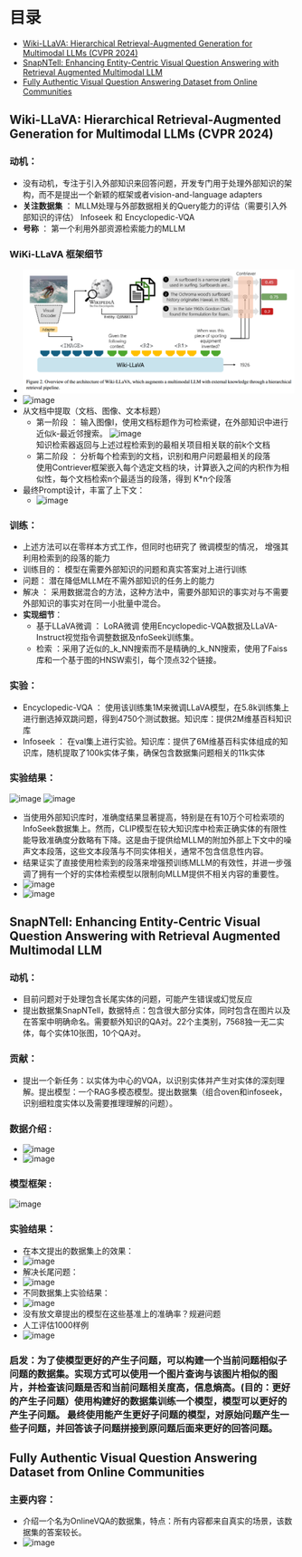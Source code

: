 # 目录
- [Wiki-LLaVA: Hierarchical Retrieval-Augmented Generation for Multimodal LLMs (CVPR 2024)](#wiki-llava-hierarchical-retrieval-augmented-generation-for-multimodal-llms-cvpr-2024)
- [SnapNTell: Enhancing Entity-Centric Visual Question Answering with Retrieval Augmented Multimodal LLM](#snapntell-enhancing-entity-centric-visual-question-answering-with-retrieval-augmented-multimodal-llm)
- [Fully Authentic Visual Question Answering Dataset from Online Communities](#fully-authentic-visual-question-answering-dataset-from-online-communities)
## Wiki-LLaVA: Hierarchical Retrieval-Augmented Generation for Multimodal LLMs (CVPR 2024)
### 动机：
* 没有动机，专注于引入外部知识来回答问题，开发专门用于处理外部知识的架构，而不是提出一个新颖的框架或者vision-and-language adapters
* **关注数据集** ： MLLM处理与外部数据相关的Query能力的评估（需要引入外部知识的评估） Infoseek 和 Encyclopedic-VQA   
* **号称** ： 第一个利用外部资源检索能力的MLLM
### WiKi-LLaVA 框架细节
* ![wiki](https://github.com/bixie6868/project/blob/main/images/QQ%E5%9B%BE%E7%89%8720240429090819.png "wiki")
* ![image](https://github.com/bixie6868/project/assets/78329110/38c740a0-8efd-4892-afa8-f649f7b25af4)
* 从文档中提取（文档、图像、文本标题）
  - 第一阶段 ： 输入图像I，使用文档标题作为可检索键，在外部知识中进行近似k-最近邻搜索。
    ![image](https://github.com/bixie6868/project/assets/78329110/49d11365-8a81-441b-8ce4-d9383e6eb732)   
    知识检索器返回与上述过程检索到的最相关项目相关联的前k个文档
  - 第二阶段 ： 分析每个检索到的文档，识别和用户问题最相关的段落   
    使用Contriever框架嵌入每个选定文档的块，计算嵌入之间的内积作为相似性，每个文档检索n个最适当的段落，得到 K*n个段落
* 最终Prompt设计，丰富了上下文：
   - ![image](https://github.com/bixie6868/project/assets/78329110/31f91bbc-3cbb-4d29-bda6-4c50553b878a)
### 训练：
* 上述方法可以在零样本方式工作，但同时也研究了 微调模型的情况， 增强其利用检索到的段落的能力
* 训练目的： 模型在需要外部知识的问题和真实答案对上进行训练
* 问题： 潜在降低MLLM在不需外部知识的任务上的能力
* 解决 ： 采用数据混合的方法，这种方法中，需要外部知识的事实对与不需要外部知识的事实对在同一小批量中混合。
* **实现细节**：
  - 基于LLaVA微调 ： LoRA微调 使用Encyclopedic-VQA数据及LLaVA-Instruct视觉指令调整数据及nfoSeek训练集。
  - 检索 ：采用了近似的_k_NN搜索而不是精确的_k_NN搜索，使用了Faiss库和一个基于图的HNSW索引，每个顶点32个链接。
### 实验：
  - Encyclopedic-VQA ： 使用该训练集1M来微调LLaVA模型，在5.8k训练集上进行删选掉双跳问题，得到4750个测试数据。知识库：提供2M维基百科知识库
  - Infoseek ： 在val集上进行实验。知识库：提供了6M维基百科实体组成的知识库，随机提取了100k实体子集，确保包含数据集问题相关的11k实体
### 实验结果：
![image](https://github.com/bixie6868/project/assets/78329110/82b4095e-8bbc-4e31-9a1f-b5132684774f)
![image](https://github.com/bixie6868/project/assets/78329110/50b37488-241c-4736-a12e-2c6ca9e9e659)
* 当使用外部知识库时，准确度结果显著提高，特别是在有10万个可检索项的InfoSeek数据集上。然而，CLIP模型在较大知识库中检索正确实体的有限性能导致准确度分数略有下降。这是由于提供给MLLM的附加外部上下文中的噪声文本段落，这些文本段落与不同实体相关，通常不包含信息性内容。
* 结果证实了直接使用检索到的段落来增强预训练MLLM的有效性，并进一步强调了拥有一个好的实体检索模型以限制向MLLM提供不相关内容的重要性。
* ![image](https://github.com/bixie6868/project/assets/78329110/938f9f52-a01c-4715-9fc8-acf74e852b5e)
* ![image](https://github.com/bixie6868/project/assets/78329110/397d55b0-f9e9-48b0-aee1-d868691a0be5)
## SnapNTell: Enhancing Entity-Centric Visual Question Answering with Retrieval Augmented Multimodal LLM
### 动机：
* 目前问题对于处理包含长尾实体的问题，可能产生错误或幻觉反应
* 提出数据集SnapNTell，数据特点：包含很大部分实体，同时包含在图片以及在答案中明确命名。需要额外知识的QA对。22个主类别，7568独一无二实体，每个实体10张图，10个QA对。
### 贡献：
* 提出一个新任务：以实体为中心的VQA，以识别实体并产生对实体的深刻理解。提出模型：一个RAG多模态模型。提出数据集（组合oven和infoseek，识别细粒度实体以及需要推理理解的问题）。
### 数据介绍 : 
* ![image](https://github.com/bixie6868/project/assets/78329110/66d84c09-06ad-43a3-a799-45acda8a8969)
* ![image](https://github.com/bixie6868/project/assets/78329110/4b669ef2-4ef8-4649-8a8a-1b0a33e2e5a1)
### 模型框架 : 
![image](https://github.com/bixie6868/project/assets/78329110/8dc0293d-25a7-44f2-9d48-d3e7ba232097)
### 实验结果：
* 在本文提出的数据集上的效果：
* ![image](https://github.com/bixie6868/project/assets/78329110/dd7d3a08-8602-48f3-9580-115b0fe255cb)
* 解决长尾问题：
* ![image](https://github.com/bixie6868/project/assets/78329110/06bd8b5c-c156-40d4-bcf4-57f582e03520)
* 不同数据集上实验结果：
* ![image](https://github.com/bixie6868/project/assets/78329110/553c68fe-ee1a-4201-a927-a2b77daf0e44)
* 没有放文章提出的模型在这些基准上的准确率？规避问题
* 人工评估1000样例
* ![image](https://github.com/bixie6868/project/assets/78329110/bca7d71f-da0d-44ca-8cd8-3475be266ca4)
### 启发：为了使模型更好的产生子问题，可以构建一个当前问题相似子问题的数据集。实现方式可以使用一个图片查询与该图片相似的图片，并检查该问题是否和当前问题相关度高，信息熵高。(目的：更好的产生子问题）使用构建好的数据集训练一个模型，模型可以更好的产生子问题。   最终使用能产生更好子问题的模型，对原始问题产生一些子问题，并回答该子问题拼接到原问题后面来更好的回答问题。
## Fully Authentic Visual Question Answering Dataset from Online Communities
### 主要内容：
* 介绍一个名为OnlineVQA的数据集，特点：所有内容都来自真实的场景，该数据集的答案较长。
* ![image](https://github.com/bixie6868/project/assets/78329110/ec89227f-f84d-468c-8e9b-e8fd8eca86f5)




